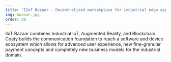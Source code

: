 ```yaml
---
title: "IIoT Bazaar - Decentralized marketplace for industrial edge applications"
img: bazaar.jpg
order: 50
---
```

IIoT Bazaar combines Industrial IoT, Augmented Reality, and Blockchain.
Coaty builds the communication foundation to reach a software and device ecosystem which
allows for advanced user experience, new fine-granular payment concepts
and completely new business models for the industrial domain.
